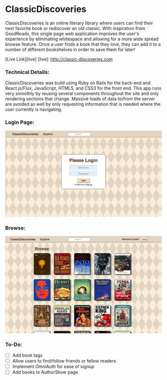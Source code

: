 # ClassicDiscoveries

ClassicDiscoveries is an online literary library where users can find their next favorite book or rediscover an old classic. With inspiration from GoodReads, this single page web application improves the user's experience by eliminating whitespace and allowing for a more wide spread browse feature. Once a user finds a book that they love, they can add it to a number of different bookshelves in order to save them for later!

[Live Link][live]
[live]: http://classic-discoveries.com

### Technical Details:

ClassicDiscoveries was build using Ruby on Rails for the back-end and React.js/Flux, JavaScript, HTML5, and CSS3 for the front end. This app runs very smoothly by reusing several components throughout the site and only rendering sections that change. Massive loads of data to/from the server are avoided as well by only requesting information that is needed where the user currently is navigating.


### Login Page:

[![welcome](./docs/images/welcome.png)](http://classic-discoveries.com/login)

### Browse:

[![welcome](./docs/images/browse.png)](http://classic-discoveries.com/)


### To-Do:

- [ ] Add book tags
- [ ] Allow users to find/follow friends or fellow readers
- [ ] Implement OmniAuth for ease of signup
- [ ] Add books to AuthorShow page
